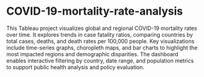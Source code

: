 # COVID-19-mortality-rate-analysis

This Tableau project visualizes global and regional COVID-19 mortality rates over time. It explores trends in case fatality ratios, comparing countries by total cases, deaths, and death rates per 100,000 people. Key visualizations include time-series graphs, choropleth maps, and bar charts to highlight the most impacted regions and demographic disparities. The dashboard enables interactive filtering by country, date range, and population metrics to support public health analysis and policy evaluation.

